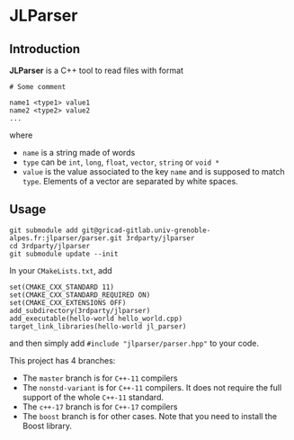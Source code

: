 # JLParser

## Introduction

**JLParser** is a C++ tool to read files with format
```
# Some comment

name1 <type1> value1
name2 <type2> value2
...
```
where
- `name` is a string made of words
- `type` can be `int`, `long`, `float`, `vector`, `string` or `void *`
- `value` is the value associated to the key `name` and is supposed to match `type`. Elements of a vector are separated by white spaces.


## Usage

```
git submodule add git@gricad-gitlab.univ-grenoble-alpes.fr:jlparser/parser.git 3rdparty/jlparser
cd 3rdparty/jlparser
git submodule update --init
```

In your `CMakeLists.txt`, add

```
set(CMAKE_CXX_STANDARD 11)
set(CMAKE_CXX_STANDARD_REQUIRED ON)
set(CMAKE_CXX_EXTENSIONS OFF)
add_subdirectory(3rdparty/jlparser)
add_executable(hello-world hello_world.cpp)
target_link_libraries(hello-world jl_parser)
```
and then simply add `#include "jlparser/parser.hpp"` to your code.

This project has 4 branches:
- The `master` branch is for `C++-11` compilers
- The `nonstd-variant` is for `C++-11` compilers. It does not require the full support of the whole `C++-11` standard.
- The `c++-17` branch is for `C++-17` compilers
- The `boost` branch is for other cases. Note that you need to install the Boost library.
